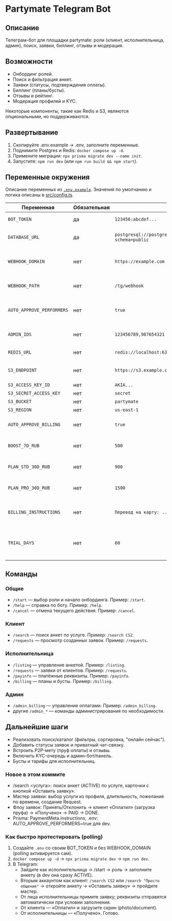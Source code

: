 # Partymate Telegram Bot

## Описание
Телеграм-бот для площадки partymate: роли (клиент, исполнительница, админ), поиск, заявки, биллинг, отзывы и модерация.

## Возможности
- Онбординг ролей.
- Поиск и фильтрация анкет.
- Заявки (статусы, подтверждения оплаты).
- Биллинг (планы/бусты).
- Отзывы и рейтинг.
- Модерация профилей и KYC.

Некоторые компоненты, такие как Redis и S3, являются опциональными, но поддерживаются.

## Развертывание
1. Скопируйте .env.example → .env, заполните переменные.
2. Поднимите Postgres и Redis: `docker compose up -d`.
3. Примените миграции: `npx prisma migrate dev --name init`.
4. Запустите: `npm run dev` (или `npm run build && npm start`).

## Переменные окружения
Описание переменных из [`.env.example`](.env.example). Значения по умолчанию и логика описаны в [src/config.ts](src/config.ts).

| Переменная | Обязательная | Пример | Назначение |
| --- | --- | --- | --- |
| `BOT_TOKEN` | да | `123456:abcdef...` | Токен Telegram-бота |
| `DATABASE_URL` | да | `postgresql://postgres:postgres@localhost:5432/gd_bot?schema=public` | Строка подключения к базе PostgreSQL |
| `WEBHOOK_DOMAIN` | нет | `https://example.com` | Домен для webhook; если не указан — включится polling |
| `WEBHOOK_PATH` | нет | `/tg/webhook` | Путь webhook (по умолчанию `/tg/webhook`) |
| `AUTO_APPROVE_PERFORMERS` | нет | `true` | Автоапрув анкет исполнительниц в dev (по умолчанию `false`) |
| `ADMIN_IDS` | нет | `123456789,987654321` | Telegram ID администраторов через запятую |
| `REDIS_URL` | нет | `redis://localhost:6379` | URL Redis (кеш/очереди) |
| `S3_ENDPOINT` | нет | `https://s3.example.com` | Endpoint S3-совместимого хранилища |
| `S3_ACCESS_KEY_ID` | нет | `AKIA...` | Ключ доступа S3 |
| `S3_SECRET_ACCESS_KEY` | нет | `secret` | Секретный ключ S3 |
| `S3_BUCKET` | нет | `partymate` | Имя S3 bucket |
| `S3_REGION` | нет | `us-east-1` | Регион S3 |
| `AUTO_APPROVE_BILLING` | нет | `true` | Автоподтверждение оплат (по умолчанию `false`) |
| `BOOST_7D_RUB` | нет | `500` | Цена 7‑дневного буста (по умолчанию `500`) |
| `PLAN_STD_30D_RUB` | нет | `900` | Цена стандартного плана на 30 дней (по умолчанию `900`) |
| `PLAN_PRO_30D_RUB` | нет | `1500` | Цена PRO-плана на 30 дней (по умолчанию `1500`) |
| `BILLING_INSTRUCTIONS` | нет | `Перевод на карту: ...` | Инструкции по оплате (по умолчанию текст из `config.ts`) |
| `TRIAL_DAYS` | нет | `60` | Пробный период для исполнительниц в днях (по умолчанию `60`) |

## Команды

### Общие
- `/start` — выбор роли и начало онбординга. Пример: `/start`.
- `/help` — справка по боту. Пример: `/help`.
- `/cancel` — отмена текущего действия. Пример: `/cancel`.

### Клиент
- `/search` — поиск анкет по услуге. Пример: `/search CS2`.
- `/requests` — просмотр созданных заявок. Пример: `/requests`.

### Исполнительница
- `/listing` — управление анкетой. Пример: `/listing`.
- `/requests` — заявки от клиентов. Пример: `/requests`.
- `/payinfo` — платёжные реквизиты. Пример: `/payinfo`.
- `/billing` — планы и бусты. Пример: `/billing`.

### Админ
- `/admin_billing` — управление оплатами. Пример: `/admin_billing`.
- другие `/admin_*` — команды администрирования по необходимости.

## Дальнейшие шаги
- Реализовать поиск/каталог (фильтры, сортировка, "онлайн сейчас").
- Добавить статусы заявок и приватный чат-связку.
- Встроить P2P-мету (пруф оплаты) и отзывы.
- Включить KYC-очередь и админ-бот/панель.
- Бусты и тарифы для исполнительниц.

### Новое в этом коммите
- /search <услуга>: поиск анкет (ACTIVE) по услуге, карточки с кнопкой «Оставить заявку».
- Мастер заявки: выбор услуги из профиля, длительность, пожелания по времени, создание Request.
- Флоу заявок: Принять/Отклонить → клиент «Оплатил» (загрузка пруфа) → «Получено» → PAID → DONE.
- Prisma: PaymentMeta.instructions, .env: AUTO_APPROVE_PERFORMERS=true для dev.

### Как быстро протестировать (polling)
1. Создайте `.env` со своим BOT_TOKEN и без WEBHOOK_DOMAIN (polling активируется сам).
2. `docker compose up -d` → `npx prisma migrate dev` → `npm run dev`.
3. В Telegram:
   - Зайдите как исполнительница → /start → роль → заполните анкету (в dev она сразу ACTIVE).
   - Вторым аккаунтом как клиент: `/search CS2` или `/search "Просто общение"` → откройте анкету → «Оставить заявку» → пройдите мастер.
   - От лица исполнительницы примите заявку; реквизиты отправятся автоматически при условии заполнения.
   - От клиента — «Оплатил» и загрузите скрин (photo/document).
   - От исполнительницы — «Получено». Готово.
